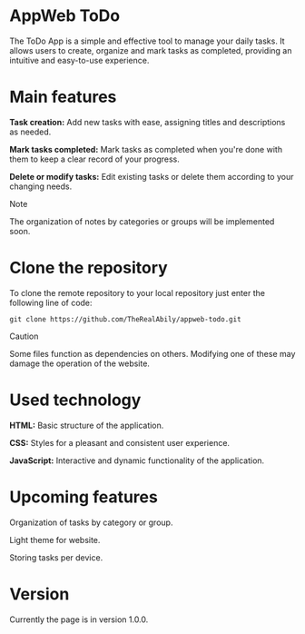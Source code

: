 # AppWeb ToDo

The ToDo App is a simple and effective tool to manage your daily tasks. It allows users to create, organize and mark tasks as completed, providing an intuitive and easy-to-use experience.


# Main features

**Task creation:** Add new tasks with ease, assigning titles and descriptions as needed.

**Mark tasks completed:** Mark tasks as completed when you're done with them to keep a clear record of your progress.

**Delete or modify tasks:** Edit existing tasks or delete them according to your changing needs.


> [!NOTE]
> The organization of notes by categories or groups will be implemented soon.


# Clone the repository

To clone the remote repository to your local repository just enter the following line of code:

    git clone https://github.com/TheRealAbily/appweb-todo.git


> [!CAUTION]
> Some files function as dependencies on others. Modifying one of these may damage the operation of the website.


# Used technology

**HTML:** Basic structure of the application.

**CSS:** Styles for a pleasant and consistent user experience.

**JavaScript:** Interactive and dynamic functionality of the application.


# Upcoming features

Organization of tasks by category or group.

Light theme for website.

Storing tasks per device.


# Version

Currently the page is in version 1.0.0.